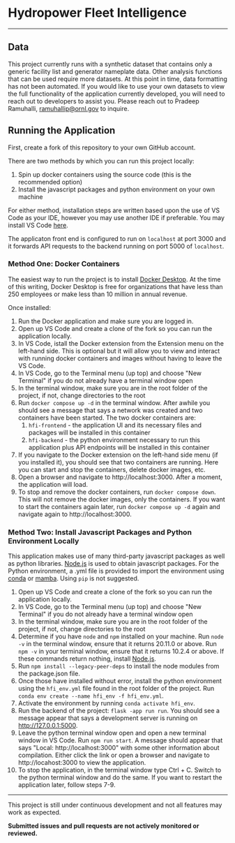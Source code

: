 # Hydropower Fleet Intelligence

---

## Data

This project currently runs with a synthetic dataset that contains only a generic facility list and generator nameplate data. Other analysis functions that can be used require more datasets. At this point in time, data formatting has not been automated. If you would like to use your own datasets to view the full functionality of the application currently developed, you will need to reach out to developers to assist you. Please reach out to Pradeep Ramuhalli, ramuhallip@ornl.gov to inquire.

## Running the Application

First, create a fork of this repository to your own GitHub account.

There are two methods by which you can run this project locally:
1. Spin up docker containers using the source code (this is the recommended option)
2. Install the javascript packages and python environment on your own machine

For either method, installation steps are written based upon the use of VS Code as your IDE, however you may use another IDE if preferable. You may install VS Code [here](https://code.visualstudio.com/). 

The applicaton front end is configured to run on `localhost` at port 3000 and it forwards API requests to the backend running on port 5000 of `localhost`.

### Method One: Docker Containers

The easiest way to run the project is to install [Docker Desktop](https://www.docker.com/products/docker-desktop/). At the time of this writing, Docker Desktop is free for organizations that have less than 250 employees or make less than 10 million in annual revenue.

Once installed:
1. Run the Docker application and make sure you are logged in. 
2. Open up VS Code and create a clone of the fork so you can run the application locally. 
3. In VS Code, istall the Docker extension from the Extension menu on the left-hand side. This is optional but it will allow you to view and interact with running docker containers and images without having to leave the VS Code.
4. In VS Code, go to the Terminal menu (up top) and choose "New Terminal" if you do not already have a terminal window open
5. In the terminal window, make sure you are in the root folder of the project, if not, change directories to the root
6. Run `docker compose up -d` in the terminal window. After awhile you should see a message that says a network was created and two containers have been started. The two docker containers are:
    1. `hfi-frontend` - the application UI and its necessary files and packages will be installed in this container
    2. `hfi-backend` - the python environment necessary to run this application plus API endpoints will be installed in this container
7. If you navigate to the Docker extension on the left-hand side menu (if you installed it), you should see that two containers are running. Here you can start and stop the containers, delete docker images, etc.
8. Open a browser and navigate to http://localhost:3000. After a moment, the application will load.
9. To stop and remove the docker containers, run `docker compose down`. This will not remove the docker images, only the containers. If you want to start the containers again later, run `docker compose up -d` again and navigate again to http://localhost:3000.

### Method Two: Install Javascript Packages and Python Environment Locally

This application makes use of many third-party javascript packages as well as python libraries. [Node.js](https://nodejs.org/en/download/) is used to obtain javascript packages. For the Python environment, a .yml file is provided to import the environment using [conda](https://conda.io/projects/conda/en/latest/user-guide/install/index.html) or [mamba](https://mamba.readthedocs.io/en/latest/installation/mamba-installation.html). Using `pip` is not suggested.

1. Open up VS Code and create a clone of the fork so you can run the application locally.
2. In VS Code, go to the Terminal menu (up top) and choose "New Terminal" if you do not already have a terminal window open
3. In the terminal window, make sure you are in the root folder of the project, if not, change directories to the root
4. Determine if you have `node` and `npm` installed on your machine. Run `node -v` in the terminal window, ensure that it returns 20.11.0 or above. Run `npm -v` in your terminal window, ensure that it returns 10.2.4 or above. If these commands return nothing, install [Node.js](https://nodejs.org/en/download/).
5. Run `npm install --legacy-peer-deps` to install the node modules from the package.json file.
6. Once those have installed without error, install the python environment using the `hfi_env.yml` file found in the root folder of the project. Run `conda env create --name hfi_env -f hfi_env.yml`. 
7. Activate the environment by running `conda activate hfi_env`.
8. Run the backend of the project: `flask -app run run`. You should see a message appear that says a development server is running on http://127.0.0.1:5000. 
9. Leave the python terminal window open and open a new terminal window in VS Code. Run `npm run start`. A message should appear that says "Local: http://localhost:3000" with some other information about compilation. Either click the link or open a browser and navigate to http://locahost:3000 to view the application.
10. To stop the application, in the terminal window type Ctrl + C. Switch to the python terminal window and do the same. If you want to restart the application later, follow steps 7-9.

---

This project is still under continuous development and not all features may work as expected. 

**Submitted issues and pull requests are not actively monitored or reviewed.**